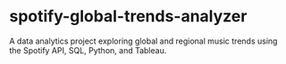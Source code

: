 # spotify-global-trends-analyzer
A data analytics project exploring global and regional music trends using the Spotify API, SQL, Python, and Tableau.

